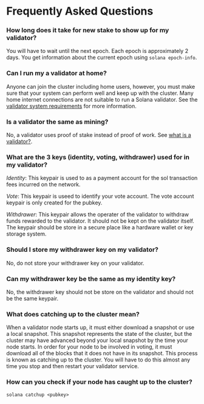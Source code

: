 # Frequently Asked Questions

### How long does it take for new stake to show up for my validator?

You will have to wait until the next epoch. Each epoch is approximately 2 days. You get information about the current epoch using `solana epoch-info`.

### Can I run my a validator at home?

Anyone can join the cluster including home users, however, you must make sure that your system can perform well and keep up with the cluster. Many home internet connections are not suitable to run a Solana validator.  See the [validator system requirements](https://docs.solana.com/running-validator/validator-reqs) for more information.

### Is a validator the same as mining?

No, a validator uses proof of stake instead of proof of work.  See [what is a validator?](docs/solana-introduction/what-is-a-validator).

### What are the 3 keys (identity, voting, withdrawer) used for in my validator?

_Identity_: This keypair is used to as a payment account for the sol transaction fees incurred on the network.

_Vote_: This keypair is useed to identify your vote account. The vote account keypair is only created for the pubkey.

_Withdrawer_: This keypair allows the operater of the validator to withdraw funds rewarded to the validator. It should not be kept on the validator itself.  The keypair should be store in a secure place like a hardware wallet or key storage system.

### Should I store my withdrawer key on my validator?

No, do not store your withdrawer key on your validator.

### Can my withdrawer key be the same as my identity key?

No, the withdrawer key should not be store on the validator and should not be the same keypair.

### What does catching up to the cluster mean?

When a validator node starts up, it must either download a snapshot or use a local snapshot. This snapshot represents the state of the cluster, but the cluster may have advanced beyond your local snapshot by the time your node starts.  In order for your node to be involved in voting, it must download all of the blocks that it does not have in its snapshot. This process is known as catching up to the cluster.  You will have to do this almost any time you stop and then restart your validator service.

### How can you check if your node has caught up to the cluster?

`solana catchup <pubkey>`
